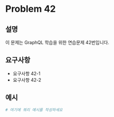 # Problem 42

## 설명
이 문제는 GraphQL 학습을 위한 연습문제 42번입니다.

## 요구사항
- 요구사항 42-1
- 요구사항 42-2

## 예시
```graphql
# 여기에 쿼리 예시를 작성하세요
```

